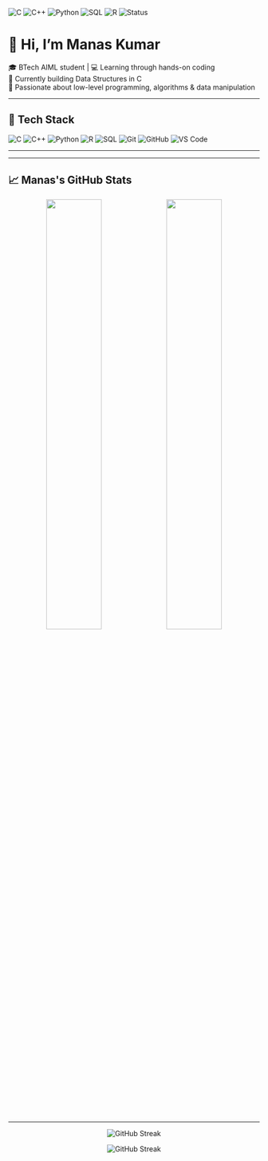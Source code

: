 ![C](https://img.shields.io/badge/language-C-blue)
![C++](https://img.shields.io/badge/language-C++-00599C)
![Python](https://img.shields.io/badge/language-Python-yellow)
![SQL](https://img.shields.io/badge/Database-SQL-4479A1?logo=MySQL&logoColor=white)
![R](https://img.shields.io/badge/language-R-276DC3)
![Status](https://img.shields.io/badge/status-Active-brightgreen)

# 👋 Hi, I’m Manas Kumar

🎓 BTech AIML student | 💻 Learning through hands-on coding  
🌱 Currently building Data Structures in C  
📌 Passionate about low-level programming, algorithms & data manipulation  

---

## 🚀 Tech Stack

![C](https://img.shields.io/badge/C-00599C?style=flat&logo=c&logoColor=white)
![C++](https://img.shields.io/badge/C++-00599C?style=flat&logo=cplusplus&logoColor=white)
![Python](https://img.shields.io/badge/Python-3776AB?style=flat&logo=python&logoColor=white)
![R](https://img.shields.io/badge/R-276DC3?style=flat&logo=r&logoColor=white)
![SQL](https://img.shields.io/badge/SQL-4479A1?style=flat&logo=mysql&logoColor=white)
![Git](https://img.shields.io/badge/Git-F05032?style=flat&logo=git&logoColor=white)
![GitHub](https://img.shields.io/badge/GitHub-181717?style=flat&logo=github&logoColor=white)
![VS Code](https://img.shields.io/badge/VS%20Code-007ACC?style=flat&logo=visual-studio-code&logoColor=white)

---


---

## 📈 Manas's GitHub Stats

<div align="center">

<img src="https://github-readme-stats.vercel.app/api?username=Manarsenic&show_icons=true&theme=radical&count_private=true&custom_title=My%20GitHub%20Stats" width="47%" />
<img src="https://github-readme-stats.vercel.app/api/top-langs/?username=Manarsenic&layout=compact&theme=radical" width="47%" />

</div>

---




<p align="center">
  <img src="https://github-readme-streak-stats.herokuapp.com?user=Manarsenic&theme=radical&hide_border=true&date_format=M%20j%5B%2C%20Y%5D" alt="GitHub Streak" />
</p>

<p align="center">
  <img src="https://github-readme-streak-stats.herokuapp.com?user=Manarsenic&theme=default" alt="GitHub Streak" />
</p>
